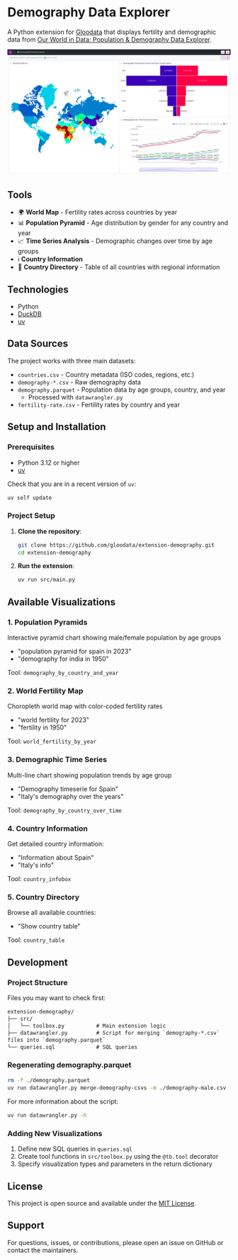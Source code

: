 # Demography Data Explorer

A Python extension for [Gloodata](https://gloodata.com/) that displays fertility and demographic data from [Our World in Data: Population & Demography Data Explorer](https://ourworldindata.org/explorers/population-and-demography).

![Extension Preview](https://raw.githubusercontent.com/gloodata/ext-py-demography/refs/heads/main/resources/ext-preview.webp)

## Tools

- 🌍 **World Map** - Fertility rates across countries by year
- 📊 **Population Pyramid** - Age distribution by gender for any country and year
- 📈 **Time Series Analysis** - Demographic changes over time by age groups
- ℹ️ **Country Information**
- 📇 **Country Directory** - Table of all countries with regional information

## Technologies

- Python
- [DuckDB](https://duckdb.org/)
- [uv](https://docs.astral.sh/uv/)

## Data Sources

The project works with three main datasets:
- `countries.csv` - Country metadata (ISO codes, regions, etc.)
- `demography-*.csv` - Raw demography data
- `demography.parquet` - Population data by age groups, country, and year
  - Processed with `datawrangler.py`
- `fertility-rate.csv` - Fertility rates by country and year

## Setup and Installation

### Prerequisites

- Python 3.12 or higher
- [uv](https://docs.astral.sh/uv/)

Check that you are in a recent version of `uv`:

```bash
uv self update
```

### Project Setup

1. **Clone the repository**:
   ```bash
   git clone https://github.com/gloodata/extension-demography.git
   cd extension-demography
   ```

2. **Run the extension**:
   ```bash
   uv run src/main.py
   ```

## Available Visualizations

### 1. Population Pyramids

Interactive pyramid chart showing male/female population by age groups

- "population pyramid for spain in 2023"
- "demography for india in 1950"

Tool: `demography_by_country_and_year`

### 2. World Fertility Map

Choropleth world map with color-coded fertility rates

- "world fertility for 2023"
- "fertility in 1950"

Tool: `world_fertility_by_year`

### 3. Demographic Time Series

Multi-line chart showing population trends by age group

- "Demography timeserie for Spain"
- "Italy's demography over the years"

Tool: `demography_by_country_over_time`

### 4. Country Information

Get detailed country information:

- "Information about Spain"
- "Italy's info"

Tool: `country_infobox`

### 5. Country Directory

Browse all available countries:

- "Show country table"

Tool: `country_table`

## Development

### Project Structure

Files you may want to check first:

```
extension-demography/
├── src/
│   └── toolbox.py          # Main extension logic
├── datawrangler.py         # Script for merging `demography-*.csv` files into `demography.parquet`
└── queries.sql             # SQL queries
```

### Regenerating demography.parquet


```sh
rm -f ./demography.parquet
uv run datawrangler.py merge-demography-csvs -m ./demography-male.csv -f ./demography-female.csv -b ./demography-both.csv -o ./demography.parquet
```

For more information about the script:

```sh
uv run datawrangler.py -h
```

### Adding New Visualizations

1. Define new SQL queries in `queries.sql`
2. Create tool functions in `src/toolbox.py` using the `@tb.tool` decorator
3. Specify visualization types and parameters in the return dictionary

## License

This project is open source and available under the [MIT License](LICENSE).

## Support

For questions, issues, or contributions, please open an issue on GitHub or contact the maintainers.
